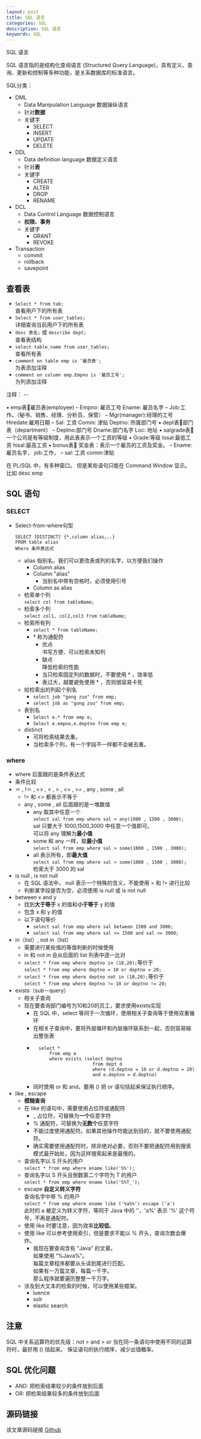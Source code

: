 ```yaml
---
layout: post
title: SQL 语言
categories: SQL
description: SQL 语言
keywords: SQL
---
```


SQL 语言

SQL 语言指的是结构化查询语言 (Structured Query Language)，具有定义、查询、更新和控制等多种功能，是关系数据库的标准语言。

SQL分类：
- DML 
	- Data Manipulation Language 数据操纵语言
	- 针对**数据**
	- 关键字
		- SELECT 
		- INSERT 
		- UPDATE 
		- DELETE
- DDL
	- Data definition language 数据定义语言 
	- 针对**表**
	- 关键字
		- CREATE 
		- ALTER 
		- DROP 
		- RENAME 
- DCL 
	- Data Control Language 数据控制语言
	- **权限、事务**
	- 关键字
		- GRANT 
		- REVOKE
- Transaction
	- commit 
	- rollback 
	- savepoint
	
## 查看表
- `Select * from tab;`<br>
	查看用户下的所有表
- `Select * from user_tables;`<br>
	详细查询当前用户下的所有表
- `desc 表名;` 或 `describe dept;`<br>
	查看表结构
- `select table_name from user_tables; `<br>
	查看所有表
- `comment on table emp is ‘雇员表';`<br>
	 为表添加注释
- `comment on column emp.Empno is '雇员工号';`<br>
	  为列添加注释

注释： --


▪ emp表雇员表(employee)
– Empno: 雇员工号 Ename: 雇员名字
– Job:工作。（秘书、销售、经理、分析员、保管）
– Mgr(manager):经理的工号 Hiredate:雇用日期
– Sal: 工资 Comm: 津贴 Deptno: 所属部门号
▪ dept表部门表（department） – Deptno:部门号 Dname:部门名字 Loc: 地址
▪ salgrade表一个公司是有等级制度，用此表表示一个工资的等级
▪ Grade:等级 losal:最低工资 hisal:最高工资
▪ bonus表 奖金表：表示一个雇员的工资及奖金。
– Ename:雇员名字， job:工作， 
– sal: 工资 comm:津贴
	
	
在 PL/SQL 中，有多种窗口。
但是某些语句只能在 Command Window 显示。
比如 desc emp
	
## SQL 语句
### SELECT 
- Select-from-where句型
	```
	SELECT [DISTINCT] {*,column alias,..}
	FROM table alias
	Where 条件表达式
	```
	- alias 指别名，我们可以更改表或列的名字，以方便我们操作
		- Column alias
		- Column "alias"
			- 当别名中带有空格时，必须使用引号
		- Column as alias
	- 检索单个列<br>
		  `select col from tableName;`
	- 检索多个列<br>
		  `select col1, col2,col3 from tableName;`
	- 检索所有列
		- `select * from tableName;`
		- \* 称为通配符
			- 优点<br>
				书写方便、可以检索未知列
			- 缺点<br>
				降低检索的性能
			- 当只检索固定列的数据时，不要使用 \* ，效率低
			- 表过大，越要避免使用 \* ，否则很容易卡死
	- 给检索出的列起个别名
		- `select job "gong zuo" from emp;`
		- `select job as "gong zuo" from emp;`
	- 表别名
		- `Select e.* from emp e;`
		- `Select e.empno,e.deptno from emp e;`
	- distinct
		- 可将检索结果去重。
		- 当检索多个列，有一个字段不一样都不会被去重。


### where
- where 后面跟的是条件表达式
- 条件比较
- ＝ , !＝ , <> , < , > , <= , >= , any , some , all
	- != 和 <> 都表示不等于
	- any , some , all 后面跟的是一堆数值
		- any 取其中任意一个<br>
		  `select sal from emp where sal > any(1000 , 1500 , 3000);`<br>
		  sal 只要大于 1000,1500,3000 中任意一个值即可。<br>
		  可以将 any 理解为**最小值**
		- some 和 any 一样，取**最小值**<br>
		  `select sal from emp where sal > some(1000 , 1500 , 3000);`
		- all 表示所有，即**最大值**<br>
		  `select sal from emp where sal > some(1000 , 1500 , 3000);`<br>
		  检索大于 3000 的 sal
- is null , is not null
	- 在 SQL 语法中， null 表示一个特殊的含义，不能使用 = 和 != 进行比较
	- 判断某字段是否为空，必须使用 is null 或 is not null
- between x and y
	- 找到**大于等于** x 的值和**小于等于** y 的值
	- 包含 x 和 y 的值
	- 以下语句等价
		- `select sal from emp where sal between 1500 and 3000;`
		- `select sal from emp where sal >= 1500 and sal <= 3000;`
- in（list）, not in（list） 
	- 需要进行某些值的等值判断的时候使用
	- in 和 not in 会从后面的 list 列表中逐一比对
	- `select * from emp where deptno in (10,20);`等价于<br>
	   `select * from emp where deptno = 10 or deptno = 20;`
	- `select * from emp where deptno not in (10,20);`等价于<br>
	   `select * from emp where deptno != 10 or deptno != 20;`
- exists（sub－query） 
	- 相关子查询
	- 现在要查询部门编号为10和20的员工，要求使用exists实现
		- 在 SQL 中，select 等同于一次循环，使用相关子查询等于使用双重循环
		- 在相关子查询中，要将外层循环和内层循环联系到一起，否则容易输出整张表
		- ```
			select *
				from emp e
				where exists (select deptno
								from dept d
								where (d.deptno = 10 or d.deptno = 20)
								and e.deptno = d.deptno)
		   ```
		- 同时使用 or 和 and，要用 () 把 or 语句括起来保证执行顺序。  
- like , escape 
	- **模糊查询**
	- 在 like 的语句中，需要使用占位符或通配符
		- _ 占位符，可替换为**一个**任意字符
		- % 通配符，可替换为**无数个**任意字符
		- 不能过度使用通配符。如果其他操作符能达到目的，就不要使用通配符。
		- 确实需要使用通配符时，除非绝对必要，否则不要把通配符用到搜索模式最开始处，因为这样搜索起来是最慢的。
	- 查询名字以 S 开头的用户<br>
		`select * from emp where ename like('S%');`
	- 查询名字以 S 开头且倒数第二个字符为 T 的用户<br>
	   `select * from emp where ename like('S%T_');`
	- escape **自定义转义字符**<br>
	  查询名字中带 % 的用户<br>
	  `select * from emp where ename like ('%a%%') escape ('a') `<br>
	  此时的 a 被定义为转义字符，等同于 Java 中的 '\'，'a%' 表示 '%' 这个符号，不再是通配符。
  - 使用 like 时要注意，因为效率**比较低**。
  - 使用 like 可以参考使用索引，但是要求不能以 % 开头，查询次数会爆炸。
	  - 我现在要查询含有 “Java” 的文章。<br>
		如果使用 “%Java%”。<br>
		每篇文章程序都要从头读到尾进行匹配。<br>
		如果有一万篇文章，每篇一千字。<br>
		那么程序就要遍历整整一千万字。
  - 涉及到大文本的检索的时候，可以使用某些框架。
	  - luence
	  - solr
	  - elastic search
					  


## 注意
SQL 中关系运算符的优先级：not > and > or
当在同一条语句中使用不同的运算符时，最好用 () 括起来。
保证语句的执行顺序，减少出错概率。

## SQL 优化问题
- AND: 把检索结果较少的条件放到后面
- OR: 把检索结果较多的条件放到后面

## 源码链接
该文章源码链接 [Github](url)